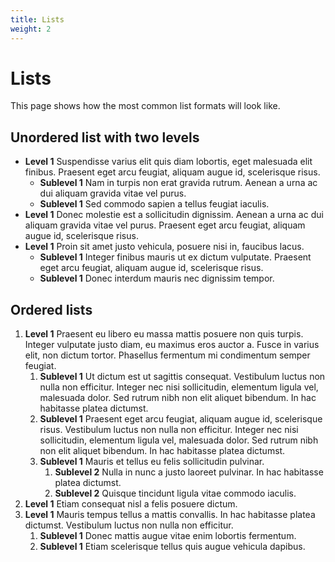 ```yaml
---
title: Lists
weight: 2
---
```


# Lists

This page shows how the most common list formats will look like.

## Unordered list with two levels

- **Level 1** Suspendisse varius elit quis diam lobortis, eget malesuada elit finibus. Praesent eget arcu feugiat, aliquam augue id, scelerisque risus.
    - **Sublevel 1** Nam in turpis non erat gravida rutrum. Aenean a urna ac dui aliquam gravida vitae vel purus.
    - **Sublevel 1** Sed commodo sapien a tellus feugiat iaculis.
- **Level 1** Donec molestie est a sollicitudin dignissim. Aenean a urna ac dui aliquam gravida vitae vel purus. Praesent eget arcu feugiat, aliquam augue id, scelerisque risus.
- **Level 1** Proin sit amet justo vehicula, posuere nisi in, faucibus lacus.
    - **Sublevel 1** Integer finibus mauris ut ex dictum vulputate. Praesent eget arcu feugiat, aliquam augue id, scelerisque risus.
    - **Sublevel 1** Donec interdum mauris nec dignissim tempor.

## Ordered lists

1. **Level 1** Praesent eu libero eu massa mattis posuere non quis turpis. Integer vulputate justo diam, eu maximus eros auctor a. Fusce in varius elit, non dictum tortor. Phasellus fermentum mi condimentum semper feugiat.
    1. **Sublevel 1** Ut dictum est ut sagittis consequat. Vestibulum luctus non nulla non efficitur. Integer nec nisi sollicitudin, elementum ligula vel, malesuada dolor. Sed rutrum nibh non elit aliquet bibendum. In hac habitasse platea dictumst. 
    2. **Sublevel 1** Praesent eget arcu feugiat, aliquam augue id, scelerisque risus. Vestibulum luctus non nulla non efficitur. Integer nec nisi sollicitudin, elementum ligula vel, malesuada dolor. Sed rutrum nibh non elit aliquet bibendum. In hac habitasse platea dictumst. 
    3. **Sublevel 1** Mauris et tellus eu felis sollicitudin pulvinar.
        1. **Sublevel 2** Nulla in nunc a justo laoreet pulvinar. In hac habitasse platea dictumst. 
        2. **Sublevel 2** Quisque tincidunt ligula vitae commodo iaculis.
2. **Level 1** Etiam consequat nisl a felis posuere dictum.
3. **Level 1** Mauris tempus tellus a mattis convallis.  In hac habitasse platea dictumst. Vestibulum luctus non nulla non efficitur.
    1. **Sublevel 1** Donec mattis augue vitae enim lobortis fermentum.
    2. **Sublevel 1** Etiam scelerisque tellus quis augue vehicula dapibus.